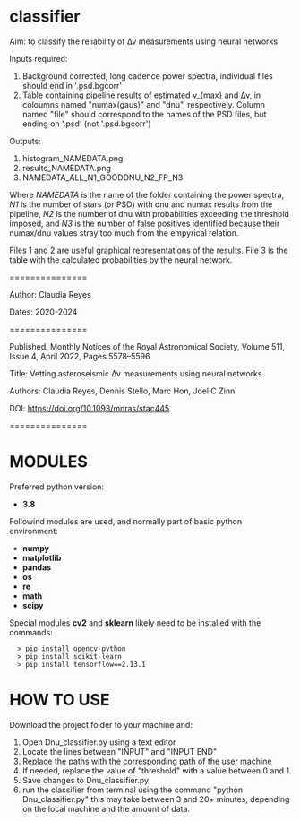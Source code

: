 # classifier

Aim: to classify the reliability of Δν measurements using neural networks

Inputs required:

1. Background corrected, long cadence power spectra, individual files should end in '.psd.bgcorr'
2. Table containing pipeline results of estimated ν_{max} and Δν, in coloumns named "numax(gaus)" and "dnu", respectively. Column named "file" should correspond to the names of the PSD files, but ending on '.psd' (not '.psd.bgcorr')

Outputs:

1. histogram_NAMEDATA.png
2. results_NAMEDATA.png
3. NAMEDATA_ALL_N1_GOODDNU_N2_FP_N3

Where *NAMEDATA* is the name of the folder containing the power spectra, *N1* is the number of stars (or PSD) with dnu and numax results from the pipeline, *N2* is the number of dnu with probabilities exceeding the threshold imposed, and *N3* is the number of false positives identified because their numax/dnu values stray too much from the empyrical relation.

Files 1 and 2 are useful graphical representations of the results.
File 3 is the table with the calculated probabilities by the neural network.
  
===============

Author: Claudia Reyes

Dates: 2020-2024

===============

Published: Monthly Notices of the Royal Astronomical Society, Volume 511, Issue 4, April 2022, Pages 5578–5596

Title: Vetting asteroseismic Δν measurements using neural networks

Authors: Claudia Reyes, Dennis Stello, Marc Hon, Joel C Zinn

DOI: https://doi.org/10.1093/mnras/stac445

===============

MODULES
=======

Preferred python version:
  
* **3.8**

Followind modules are used, and normally part of basic  python environment:
  
* **numpy**
* **matplotlib**
* **pandas**
* **os**
* **re**
* **math**
* **scipy**


Special modules **cv2** and **sklearn** likely need to be installed with the commands:
````
  > pip install opencv-python
  > pip install scikit-learn
  > pip install tensorflow==2.13.1
````


HOW TO USE
==========

Download the project folder to your machine and:

1. Open Dnu_classifier.py using a text editor
2. Locate the lines between "INPUT" and "INPUT END" 
3. Replace the paths with the corresponding path of the user machine
4. If needed, replace the value of "threshold" with a value between 0 and 1.
5. Save changes to Dnu_classifier.py
6. run the classifier from terminal using the command "python Dnu_classifier.py" this may take between 3 and 20+ minutes, depending on the local machine and the amount of data.

